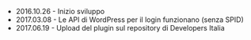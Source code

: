 * 2016.10.26 - Inizio sviluppo
* 2017.03.08 - Le API di WordPress per il login funzionano (senza SPID)
* 2017.06.19 - Upload del plugin sul repository di Developers Italia
